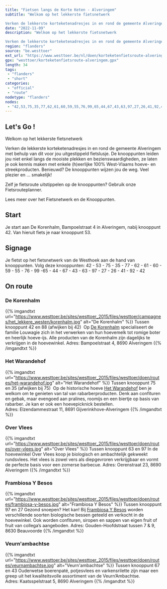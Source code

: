 ```yaml
---
title: "Fietsen langs de Korte Keten - Alveringem"
subtitle: "Welkom op het lekkerste fietsnetwerk

Verken de lekkerste korteketenadresjes in en rond de gemeente Alveringem met behulp van dit voor jou uitgestippeld fietslusje"
date: "2022-11-09"
description: "Welkom op het lekkerste fietsnetwerk

Verken de lekkerste korteketenadresjes in en rond de gemeente Alveringem met behulp van dit voor jou uitgestippeld fietslusje"
region: "flanders"
source: "be.westtoer"
ext_url: "https://www.westtoer.be/nl/doen/korteketenfietsroute-alveringem"
gpx: "westtoer/korteketenfietsroute-alveringem.gpx"
length: 34
tags:
 - "flanders"
 - "short"
categories:
 - "official"
 - "route"
nodetype: "flanders"
nodes:
 - "42,53,75,35,77,62,61,60,59,55,76,99,65,44,67,43,63,97,27,26,41,92,42"
---
```


## Let's Go ! 

Welkom op het lekkerste fietsnetwerk

Verken de lekkerste korteketenadresjes in en rond de gemeente Alveringem met behulp van dit voor jou uitgestippeld fietslusje. De knooppunten leiden jou niet enkel langs de mooiste plekken en bezienswaardigheden, ze laten je ook kennis maken met enkele (h)eerlijke 100% West-Vlaams hoeve- en streekproducten. Benieuwd? De knooppunten wijzen jou de weg. Veel plezier en … smakelijk!

Zelf je fietsroute uitstippelen op de knooppunten? Gebruik onze Fietsrouteplanner.

Lees meer over het Fietsnetwerk en de Knooppunten.

## Start

Je start aan De Korenhalm, Bampoelstraat 4 in Alveringem, nabij knooppunt 42. Van hieruit fiets je naar knooppunt 53.

## Signage

Je fietst op het fietsnetwerk van de Westhoek aan de hand van knooppunten. Volg deze knooppunten: 42 - 53 - 75 - 35 - 77 - 62 - 61 - 60 - 59 - 55 - 76 - 99 -65 - 44 - 67 - 43 - 63 - 97 - 27 - 26 - 41 - 92 - 42

## On route

### De Korenhalm

{{% imgandtxt url="https://www.westtoer.be/sites/westtoer_2015/files/westtoer/campagnes/het_lekkere_westen/korenhalm.jpg" alt="De Korenhalm" %}}
Tussen knooppunt 42 en 88 (afwijken bij 42) 
	Op [De Korenhalm](https://www.westtoer.be/nl/eten-drinken/de-korenhalm) specialiseert de familie Louwagie zich in het verwerken van hun hoevemelk tot romige boter en heerlijk hoeve-ijs. Alle producten van de Korenhalm zijn dagelijks te verkrijgen in de hoevewinkel.
Adres: Bampoelstraat 4, 8690 Alveringem
{{% /imgandtxt %}}

### Het Warandehof

{{% imgandtxt url="https://www.westtoer.be/sites/westtoer_2015/files/westtoer/doen/routes/het-warandehof.jpg" alt="Het Warandehof" %}}
Tussen knooppunt 75 en 35 (afwijken bij 75) 
	Op de historische hoeve [Het Warandehof](https://www.westtoer.be/nl/eten-drinken/het-warandehof) ben je welkom om te genieten van tal van rabarberproducten. Denk aan confituren en gebak, maar evengoed aan pralines, roomijs en een biertje op basis van rabarber. Je kan er ook een hoevepicknick bestellen.
Adres: Elzendammestraat 11, 8691 Gijverinkhove-Alveringem
{{% /imgandtxt %}}

### Over Vlees

{{% imgandtxt url="https://www.westtoer.be/sites/westtoer_2015/files/westtoer/doen/routes/over-vlees.jpg" alt="Over Vlees" %}}
Tussen knooppunt 63 en 97
	In de hoevewinkel Over Vlees koop je biologisch en ambachtelijk gekweekt rundsvlees. Het vlees is zowel vers als diepgevroren verkrijgbaar en vormt de perfecte basis voor een zomerse barbecue.
Adres: Oerenstraat 23, 8690 Alveringem
{{% /imgandtxt %}}

### Frambiosa Y Besos

{{% imgandtxt url="https://www.westtoer.be/sites/westtoer_2015/files/westtoer/doen/routes/frambiosa-y-besos.jpg" alt="Frambiosa Y Besos" %}}
Tussen knooppunt 97 en 27
	Gezond snoepen? Het kan! Bij [Frambiosa Y Besos](https://www.westtoer.be/nl/eten-drinken/frambiosa-y-besos) worden verschillende soorten biologische bessen geteeld en verkocht in de hoevewinkel. Ook worden confituren, siropen en sappen van eigen fruit of fruit van collega’s aangeboden.
Adres: Gouden-Hoofdstraat tussen 7 & 9, 8630 Beauvoorde
{{% /imgandtxt %}}

### Veurn'ambachtse

{{% imgandtxt url="https://www.westtoer.be/sites/westtoer_2015/files/westtoer/doen/routes/veurnambachtse.jpg" alt="Veurn'ambachtse" %}}
Tussen knooppunt 67 en 43
	Ouderwetse boerenpaté, potjesvlees en varkensrilette zijn maar een greep uit het kwaliteitsvolle assortiment van de Veurn’Ambachtse.
Adres: Kaatsspelstraat 5, 8690 Alveringem
{{% /imgandtxt %}}


